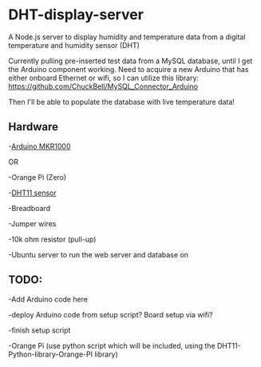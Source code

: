 # DHT-display-server
A Node.js server to display humidity and temperature data from a digital temperature and humidity sensor (DHT)

Currently pulling pre-inserted test data from a MySQL database, until I get the Arduino component working. Need to acquire a new Arduino that has either onboard Ethernet or wifi, so I can utilize this library: https://github.com/ChuckBell/MySQL_Connector_Arduino

Then I'll be able to populate the database with live temperature data!

## Hardware
-[Arduino MKR1000](https://store-usa.arduino.cc/collections/boards/products/arduino-mkr1000-wifi-with-headers-mounted)

OR

-Orange Pi (Zero)

-[DHT11 sensor](https://www.amazon.com/Temperature-Humidity-Digital-3-3V-5V-Raspberry/dp/B07WT2HJ4F/ref=sr_1_1?keywords=dht11+sensor&qid=1638560461&sr=8-1)

-Breadboard

-Jumper wires

-10k ohm resistor (pull-up)

-Ubuntu server to run the web server and database on

## TODO:

-Add Arduino code here

-deploy Arduino code from setup script? Board setup via wifi?

-finish setup script

-Orange Pi (use python script which will be included, using the DHT11-Python-library-Orange-PI library)
